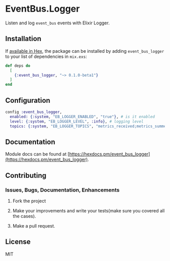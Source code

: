 # EventBus.Logger

Listen and log `event_bus` events with Elixir Logger.

## Installation

If [available in Hex](https://hex.pm/docs/publish), the package can be installed
by adding `event_bus_logger` to your list of dependencies in `mix.exs`:

```elixir
def deps do
  [
    {:event_bus_logger, "~> 0.1.0-beta1"}
  ]
end
```

## Configuration

```elixir
config :event_bus_logger,
  enabled: {:system, "EB_LOGGER_ENABLED", "true"}, # is it enabled
  level: {:system, "EB_LOGGER_LEVEL", :info}, # logging level
  topics: {:system, "EB_LOGGER_TOPICS", "metrics_received;metrics_summed"} || [".*"]
```

## Documentation

Module docs can be found at [https://hexdocs.pm/event_bus_logger](https://hexdocs.pm/event_bus_logger).

## Contributing

### Issues, Bugs, Documentation, Enhancements

1. Fork the project

2. Make your improvements and write your tests(make sure you covered all the cases).

3. Make a pull request.

## License

MIT

